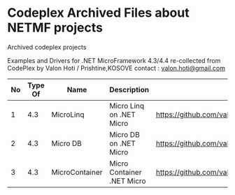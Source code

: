# Codeplex Archived Files about NETMF projects
Archived codeplex projects


Examples and Drivers for .NET MicroFramework 4.3/4.4
re-collected from CodePlex by Valon Hoti / Prishtine,KOSOVE 
contact : valon.hoti@gmail.com

No |  Type Of | Name          | Description  | Link
---|--------- |---------------|--------------|--------------
1  | 4.3      | MicroLinq     | Micro Linq on .NET Micro | https://github.com/valoni/codeplex_archive_netmf/blob/main/MicroLinq.zip
2  | 4.3      | Micro DB      | Micro DB on .NET Micro | https://github.com/valoni/codeplex_archive_netmf/blob/main/mu.zip
3  | 4.3      | MicroContainer| Micro Container .NET Micro | https://github.com/valoni/codeplex_archive_netmf/blob/main/MicroContainer.zip


